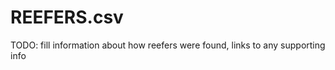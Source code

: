 
REEFERS.csv
===========

TODO: fill information about how reefers were found, links to any supporting info